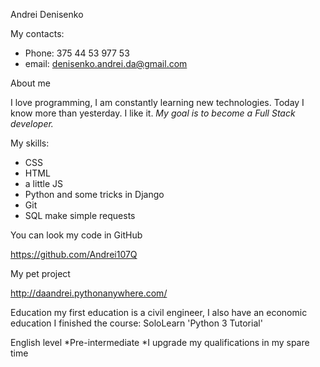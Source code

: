 Andrei Denisenko

My contacts:
 * Phone: 375 44 53 977 53
 * email: denisenko.andrei.da@gmail.com

About me

I love programming, I am constantly learning new technologies. Today I know more than yesterday. I like it.
*My goal is to become a Full Stack developer.*

My skills:

 * CSS
 * HTML
 * a little JS
 * Python and some tricks in Django
 * Git
 * SQL make simple requests

You can look my code in GitHub

  https://github.com/Andrei107Q

My pet project

  http://daandrei.pythonanywhere.com/

Education
  my first education is a civil engineer, I also have an economic education
  I finished the course: SoloLearn 'Python 3 Tutorial'

English level
  *Pre-intermediate
  *I upgrade my qualifications in my spare time